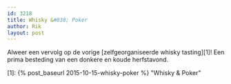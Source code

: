 ```yaml
---
id: 3218
title: Whisky &#038; Poker
author: Rik
layout: post
---
```

Alweer een vervolg op de vorige [zelfgeorganiseerde whisky tasting][1]! Een prima besteding van een donkere en koude herfstavond.

 [1]: {% post_baseurl 2015-10-15-whisky-poker %} "Whisky & Poker"